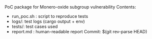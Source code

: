 PoC package for Monero-oxide subgroup vulnerability
Contents:
- run_poc.sh : script to reproduce tests
- logs/: test logs (cargo output + env)
- tests/: test cases used
- report.md : human-readable report
Commit: $(git rev-parse HEAD)

